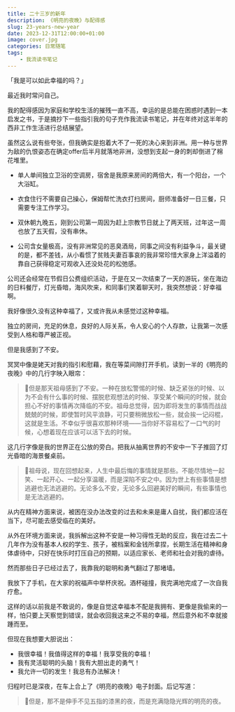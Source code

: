 ```yaml
---
title: 二十三岁的新年
description: 《明亮的夜晚》与配得感
slug: 23-years-new-year
date: 2023-12-31T12:00:00+01:00
image: cover.jpg
categories: 日常随笔
tags:
    - 我流读书笔记
---
```


「我是可以如此幸福的吗？」

最近我时常问自己。

我的配得感因为家庭和学校生活的摧残一直不高，幸运的是总能在困惑时遇到一本启发之书，于是摘抄下一些指引我的句子充作我流读书笔记，并在年终对这半年的西非工作生活进行总结展望。

虽然这么说有些夸张，但我确实是抱着大不了一死的决心来到非洲。用一种与世界为敌的仇恨姿态在确定offer后半月就落地非洲，没想到支起一身的刺却倒进了棉花堆里。

- 单人单间独立卫浴的空调房，宿舍是我原来房间的两倍大，有一个阳台，一个大浴缸。

- 衣食住行不需要自己操心，保姆帮忙洗衣打扫房间，厨师准备好一日三餐，只需要专注工作学习。

- 双休朝九晚五，刚到公司第一周因为赶上宗教节日就上了两天班，过年这一周也放了五天假，没有串休。

- 公司含女量极高，没有非洲常见的恶臭酒局，同事之间没有利益争斗，最关键的是，都不差钱，从小看惯了贫贱夫妻百事哀的我非常珍惜大家身上洋溢着的靠自己获得稳定可观收入还没处花的松弛感。

公司还会经常在节假日公费组织活动，于是在又一次结束了一天的游玩，坐在海边的日料餐厅，灯光昏暗，海风吹来，和同事们笑着聊天时，我突然想说：好幸福啊。

我好像很久没有这种幸福了，又或许我从未感觉过这种幸福。

独立的房间，充足的休息，良好的人际关系，令人安心的个人存款，让我第一次感受到人格和尊严被正视。

但是我感到了不安。

冥冥中像是姥天对我的指引和慰藉，我在等菜间隙打开手机，读到一半的《明亮的夜晚》中的几行字映入眼帘：

> 🎐但是那天祖母感到了不安。一种在放松警惕的时候、缺乏紧张的时候、以为不会有什么事的时候、摆脱悲观想法的时候、享受某个瞬间的时候，就会担心不好的事情再次降临的不安。祖母总觉得，因为即将发生的事情而战战兢兢的时候，即使暂时风平浪静，可只要稍微放松一些，就会挨一记闷棍，这就是生活。不幸似乎很喜欢那种环境——当你好不容易松了一口气的时候，心想着现在应该可以活下去的时候。

这几行字像是我的世界正在公放的旁白。把我从抽离世界的不安中一下子推回了灯光昏暗的海景餐桌前。

> 🎐祖母说，现在回想起来，人生中最后悔的事情就是那些。不能尽情地一起笑、一起开心、一起分享温暖，而是深陷不安之中。因为世上有些事情是想逃避也无法逃避的。无论多么不安，无论多么回避美好的瞬间，有些事情也是无法逃避的。

从内在精神方面来说，被困在没办法改变的过去和未来是庸人自扰，我们都应活在当下，尽可能去感受临在的美好。

从外在环境方面来说，我拆解出这种不安是一种习得性无助的反应，我在过去二十几年作为没有基本人权的学生、孩子，被档案和金钱所拿捏，长期生活在精神和身体虐待中，只好在快乐时打压自己的预期，以适应家长、老师和社会对我的虐待。

然而那些日子已经过去了，我靠我的聪明和勇气翻过了那堵墙。

我放下了手机，在大家的祝福声中举杯庆祝。酒杯碰撞，我完满地完成了一次自我疗愈。

这样的话以前我是不敢说的，像是自觉这幸福本不配是我拥有、更像是我偷来的一样，怕只要上天察觉到错误，就会收回我这来之不易的幸福，然后意外和不幸就接踵而至。

但现在我想要大胆说出：

- 我很幸福！我值得这样的幸福！我享受我的幸福！
- 我有灵活聪明的头脑！我有大胆出走的勇气！
- 我允许一切的发生！我总有办法解决！

归程时已是深夜，在车上合上了《明亮的夜晚》电子封面。后记写道：

> 🌌但是，那不是伸手不见五指的漆黑的夜，而是充满隐隐光辉的明亮的夜。
